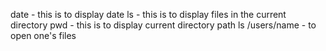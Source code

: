 date - this is to display date
ls - this is to display files in the current directory
pwd - this is to display current directory path
ls /users/name - to open one's files

